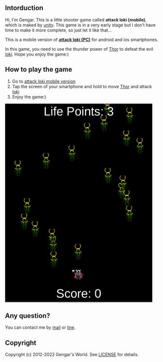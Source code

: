 ## Intorduction
Hi, I'm Gengar.
This is a little shooter game called **attack loki (mobile)**, which is maked by [unity](https://unity.com/). This game is in a very early stage but I don't have time to make it more complete, so just let it like that...

This is a mobile version of [**attack loki \(PC\)**](https://github.com/gengarweb/attack_loki) for android and ios smartphones.

In this game, you need to use the thunder power of [Thor](https://en.wikipedia.org/wiki/Thor_\(film\)) to defeat the evil [loki](https://en.wikipedia.org/wiki/Loki_(Marvel_Cinematic_Universe)). Hope you enjoy the game:)

## How to play the game
1. Go to [attack loki mobile version](https://gengarsworld.com/apps/attack_loki_mobile)
2. Tap the screen of your smartphone and hold to move [Thor](https://en.wikipedia.org/wiki/Thor_\(film\)) and attack [loki](https://en.wikipedia.org/wiki/Loki_(Marvel_Cinematic_Universe))
3. Enjoy the game:)

![attack loki mobile](/attack_loki_mobile.png)

## Any question?
You can contact me by [mail](mailto:contactme@gengarsworld.com?subject=Mail%20from%20gengarsworld:) or [line](https://lin.ee/hdVnCuw).

## Copyright
Copyright (c) 2012-2022 Gengar's World. See [LICENSE](/LICENSE) for details.
